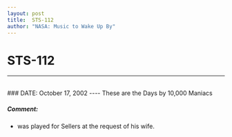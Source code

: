 ```yaml
---
layout: post
title:  STS-112
author: "NASA: Music to Wake Up By"
---
```


# STS-112
----
<br/>
### DATE: October 17, 2002
----
These are the Days by 10,000 Maniacs

##### Comment:
* was played for Sellers at the request of his wife.
